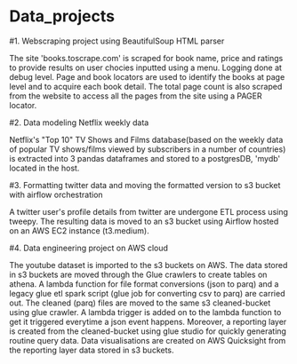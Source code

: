 # Data_projects

#1. Webscraping project using BeautifulSoup HTML parser

The site 'books.toscrape.com' is scraped for book name, price and ratings to provide results on user chocies inputted using a menu. Logging done at debug level. Page and book locators are used to identify the books at page level and to acquire each book detail. The total page count is also scraped from the website to access all the pages from the site using a PAGER locator.

#2. Data modeling Netflix weekly data

Netflix's "Top 10" TV Shows and Films database(based on the weekly data of popular TV shows/films viewed by subscribers in a number of countries) is extracted into 3 pandas dataframes and stored to a postgresDB, 'mydb' located in the host.  

#3. Formatting twitter data and moving the formatted version to s3 bucket with airflow orchestration

A twitter user's profile details from twitter are undergone ETL process using tweepy. The resulting data is moved to an s3 bucket using Airflow hosted on an AWS EC2 instance (t3.medium).

#4. Data engineering project on AWS cloud

The youtube dataset is  imported to the s3 buckets on AWS. The data stored in s3 buckets are moved through the Glue crawlers to create tables on athena. A lambda function for file format conversions (json to parq) and a legacy glue etl spark script (glue job for converting csv to parq) are carried out. The cleaned (parq) files are moved to the same s3 cleaned-bucket using glue crawler. A lambda trigger is added on to the lambda function to get it triggered everytime a json event happens. Moreover, a reporting layer is created from the cleaned-bucket using glue studio for quickly generating routine query data. Data visualisations are created on AWS Quicksight from the reporting layer data stored in s3 buckets.
